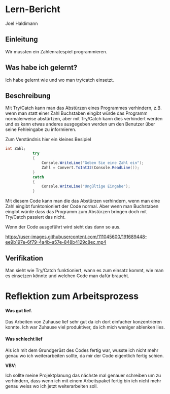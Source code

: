 # Lern-Bericht
Joel Haldimann

## Einleitung

Wir mussten ein Zahlenratespiel programmieren.

## Was habe ich gelernt?

Ich habe gelernt wie und wo man try/catch einsetzt.

## Beschreibung

Mit Try/Catch kann man das Abstürzen eines Programmes verhindern,
z.B. wenn man statt einer Zahl Buchstaben eingibt würde das Programm normalerweise abstürtzen,
aber mit Try/Catch kann dies verhindert werden und es kann etwas anderes ausgegeben werden um
den Benutzer über seine Fehleingabe zu informieren.

Zum Verständnis hier ein kleines Besipiel
```csharp
int Zahl;
            try
            {
                Console.WriteLine("Geben Sie eine Zahl ein");
                Zahl = Convert.ToInt32(Console.ReadLine());
            }
            catch
            {
                Console.WriteLine("Ungültige Eingabe");
            }
  ```
  Mit diesem Code kann man die das Abstürzen verhindern, wenn man eine Zahl eingibt funktonioniert der Code normal. 
  Aber wenn man Buchstaben eingibt würde dass das Programm zum Abstürzen bringen doch mit Try/Catch passiert das nicht.

Wenn der Code ausgeführt wird sieht das dann so aus.

https://user-images.githubusercontent.com/111045600/191689448-ee9b197e-6f79-4a4b-a57e-848b4129c8ec.mp4

## Verifikation

Man sieht wie Try/Catch funktioniert, wann es zum einsatz kommt, wie man es einsetzen könnte und welchen Code man dafür braucht.

# Reflektion zum Arbeitsprozess
#### Was gut lief.
Das Arbeiten von Zuhause lief sehr gut da ich dort einfacher konzentrieren konnte. Ich war Zuhause viel produktiver, da ich mich weniger ablenken lies.

#### Was schlecht lief

Als ich mit dem Grundgerüst des Codes fertig war, wusste ich nicht mehr genau wo ich weiterarbeiten sollte, da mir der Code eigentlich fertig schien.

**VBV**: 

Ich sollte meine Projektplanung das nächste mal genauer schreiben um zu verhindern, dass wenn ich mit einem Arbeitspaket fertig bin ich nicht mehr genau weiss wo ich jetzt weiterarbeiten soll.
